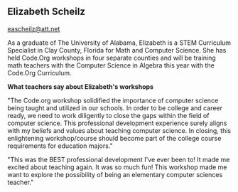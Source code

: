 ## Elizabeth Scheilz

[eascheilz@att.net](mailto:eascheilz@att.net)

As a graduate of The University of Alabama, Elizabeth is a STEM Curriculum Specialist in Clay County, Florida for Math and Computer Science.  She has held Code.Org workshops in four separate counties and will be training math teachers with the Computer Science in Algebra this year with the Code.Org Curriculum.

**What teachers say about Elizabeth's workshops**

"The Code.org workshop solidified the importance of computer science being taught and utilized in our schools. In order to be college and career ready, we need to work diligently to close the gaps within the field of computer science. This professional development experience surely aligns with my beliefs and values about teaching computer science. In closing, this enlightening workshop/course should become part of the college course requirements for education majors."

"This was the BEST professional development I've ever been to! It made me excited about teaching again. It was so much fun! This workshop made me want to explore the possibility of being an elementary computer sciences teacher."
